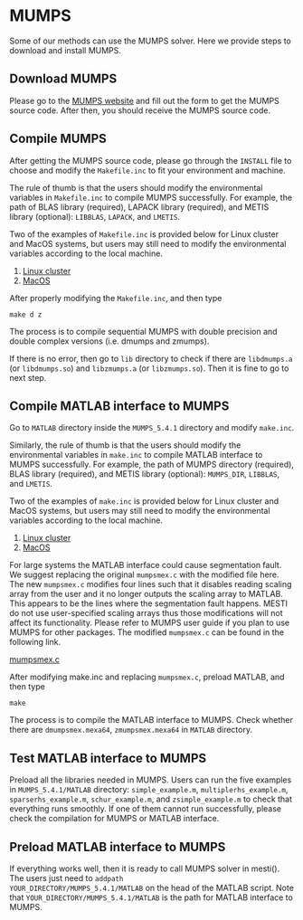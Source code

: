 # MUMPS

Some of our methods can use the MUMPS solver. Here we provide steps to download and install MUMPS.

## Download MUMPS
Please go to the [MUMPS website](http://mumps-solver.org/) and fill out the form to get the MUMPS source code. After then, you should receive the MUMPS source code.

## Compile MUMPS
After getting the MUMPS source code, please go through the <code>INSTALL</code> file to choose and modify the <code>Makefile.inc</code> to fit your environment and machine.

The rule of thumb is that the users should modify the environmental variables in <code>Makefile.inc</code> to compile MUMPS successfully. For example, the path of BLAS library (required), LAPACK library (required), and METIS library (optional): <code>LIBBLAS</code>, <code>LAPACK</code>, and <code>LMETIS</code>.

Two of the examples of <code>Makefile.inc</code> is provided below for Linux cluster and MacOS systems, but users may still need to modify the environmental variables according to the local machine.

1. [Linux cluster](./linux/Makefile.inc)
2. [MacOS](./masOS/Makefile.inc)

After properly modifying the <code>Makefile.inc</code>, and then type

<code>make d z</code>

The process is to compile sequential MUMPS with double precision and double complex versions (i.e. dmumps and zmumps). 

If there is no error, then go to <code>lib</code> directory to check if there are  <code>libdmumps.a</code> (or <code>libdmumps.so</code>) and <code>libzmumps.a</code> (or <code>libzmumps.so</code>). Then it is fine to go to next step.

## Compile MATLAB interface to MUMPS

Go to <code>MATLAB</code> directory inside the <code>MUMPS_5.4.1</code> directory and modify <code>make.inc</code>. 

Similarly, the rule of thumb is that the users should modify the environmental variables in <code>make.inc</code> to compile MATLAB interface to MUMPS successfully. For example, the path of MUMPS directory (required), BLAS library (required), and METIS library (optional): <code>MUMPS_DIR</code>, <code>LIBBLAS</code>, and <code>LMETIS</code>.


Two of the examples of <code>make.inc</code> is provided below for Linux cluster and MacOS systems, but users may still need to modify the environmental variables according to the local machine.

1. [Linux cluster](./linux/make.inc)
2. [MacOS](./masOS/make.inc)

For large systems the MATLAB interface could cause segmentation fault. We suggest replacing the original <code>mumpsmex.c</code> with the modified file here. The new <code>mumpsmex.c</code> modifies four lines such that it disables reading scaling array from the user and it no longer outputs the scaling array to MATLAB. This appears to be the lines where the segmentation fault happens. MESTI do not use user-specified scaling arrays thus those modifications will not affect its functionality. Please refer to MUMPS user guide if you plan to use MUMPS for other packages. The modified <code>mumpsmex.c</code> can be found in the following link. 

[mumpsmex.c](mumpsmex.c)

After modifying make.inc and replacing <code>mumpsmex.c</code>, preload MATLAB, and then type

<code>make</code>

The process is to compile the MATLAB interface to MUMPS. Check whether there are <code>dmumpsmex.mexa64</code>, <code>zmumpsmex.mexa64</code> in <code>MATLAB</code> directory.


## Test MATLAB interface to MUMPS
Preload all the libraries needed in MUMPS. Users can run the five examples in <code>MUMPS_5.4.1/MATLAB</code> directory: <code>simple_example.m</code>, <code>multiplerhs_example.m</code>, <code>sparserhs_example.m</code>, <code>schur_example.m</code>, and <code>zsimple_example.m</code> to check that everything runs smoothly. If one of them cannot run successfully, please check the compilation for MUMPS or MATLAB interface.


## Preload MATLAB interface to MUMPS
If everything works well, then it is ready to call MUMPS solver in mesti(). The users just need to <code>addpath YOUR_DIRECTORY/MUMPS_5.4.1/MATLAB</code> on the head of the MATLAB script. Note that <code>YOUR_DIRECTORY/MUMPS_5.4.1/MATLAB</code> is the path for MATLAB interface to MUMPS.
